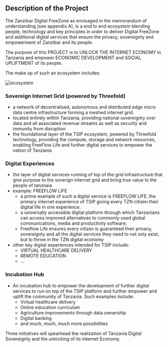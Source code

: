 ## Description of the Project

The Zanzibar Digital FreeZone as envisaged in the memorandum of understanding (see appendix A), is a end to end ecosystem blending people, technology and key principles in order to deliver Digital FreeZone and additional digital services that ensure the privacy, sovereignty and empowerment of Zanzibar and its people. 

The purpose of this PROJECT is to UNLOCK THE INTERNET ECONOMY in Tanzania and empower ECONOMIC DEVELOPMENT and SOCIAL UPLIFTMENT of its people.

The make up of such an ecosystem includes:

![ecosystem](./../img/ecosystem.png)

### Sovereign Internet Grid (powered by Threefold) ###

* a network of decentralised, autonomous and distributed edge micro data centre infrastructure forming a meshed internet grid.
* located entirely within Tanzania, providing national sovereignty over data and all associated revenue streams as well as security and immunity from disruption
* the foundational layer of the TSIP ecosystem, powered by Threefold technology, providing the compute, storage and network resources, enabling FreeFlow Life and further digital services to empower the nation of Tanzania

### Digital Experiences ###

* the layer of digital services running of top of the grid infrastructure that give purpose to the soverign internet grid and bring true value to the people of tanznaia
* example: FREEFLOW LIFE
  * a prime example of such a digital service is FREEFLOW LIFE, the primary internet experience of TSIP giving every TZN citizen their digital life in one experience. 
  * a universally accessible digital platform through which Tanzanians can access improved alternatives to commonly used global communications, media and productivity software;
  * Freeflow Life ensures every citizen is guaranteed their privacy, sovereignty and all the digital services they need to not only exist, but to thrive in the TZN digital economy 
* other key digital experiences intended for TSIP include:
  * VIRTUAL HEALTHCARE DELIVERY 
  * REMOTE EDUCATION 
  * ...

### Incubation Hub ###

* An incubation hub to empower the development of further digital services to run on top of the TSIP platform and further empower and uplift the community of Tanzania.  Such examples include:
    * Virtual healthcare delivery
    * Online education curriculum
    * Agriculture improvements through data ownership
    * Digital banking
    * and much, much, much more possibilities

Three initiatives will spearhead the realization of Tanzania Digital Sovereignty and the unlocking of its Internet Economy. 
